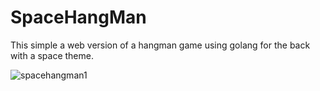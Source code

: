 # SpaceHangMan

This simple a web version of a hangman game using golang for the back with a space theme.


![spacehangman1](https://user-images.githubusercontent.com/102300908/225767058-5aae93c2-76f4-4f41-9fdc-3593bb12ab1e.png)

